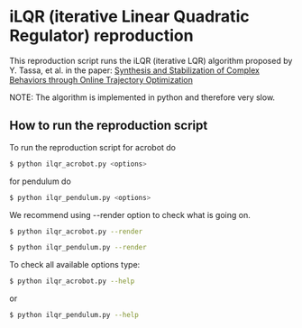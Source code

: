 # iLQR (iterative Linear Quadratic Regulator) reproduction

This reproduction script runs the iLQR (iterative LQR) algorithm proposed by Y. Tassa, et al. in the paper:
    [Synthesis and Stabilization of Complex Behaviors through Online Trajectory Optimization](https://homes.cs.washington.edu/~todorov/papers/TassaIROS12.pdf)

NOTE: The algorithm is implemented in python and therefore very slow.

## How to run the reproduction script

To run the reproduction script for acrobot do

```sh
$ python ilqr_acrobot.py <options>
```

for pendulum do

```sh
$ python ilqr_pendulum.py <options>
```

We recommend using --render option to check what is going on.

```sh
$ python ilqr_acrobot.py --render
```

```sh
$ python ilqr_pendulum.py --render
```

To check all available options type:

```sh
$ python ilqr_acrobot.py --help
```

or

```sh
$ python ilqr_pendulum.py --help
```